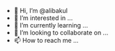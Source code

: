 - 👋 Hi, I’m @alibakul
- 👀 I’m interested in ...
- 🌱 I’m currently learning ...
- 💞️ I’m looking to collaborate on ...
- 📫 How to reach me ...

<!---
alibakul/alibakul is a ✨ special ✨ repository because its `README.md` (this file) appears on your GitHub profile.
You can click the Preview link to take a look at your changes.
--->
